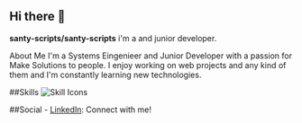 ## Hi there 👋

**santy-scripts/santy-scripts** i'm a  and junior developer.

About Me
    I'm a Systems Eingenieer and Junior Developer with a passion for Make Solutions to people. I enjoy working on web projects and any kind of them and I'm constantly learning new technologies.

##Skills
    ![Skill Icons](https://skillicons.dev/icons?i=js,html,css,react,python)

##Social
    -   [LinkedIn](https://www.linkedin.com/in/santiago-andr%C3%A9s-rodr%C3%ADguez-moreno-88a120293/): Connect with me!

